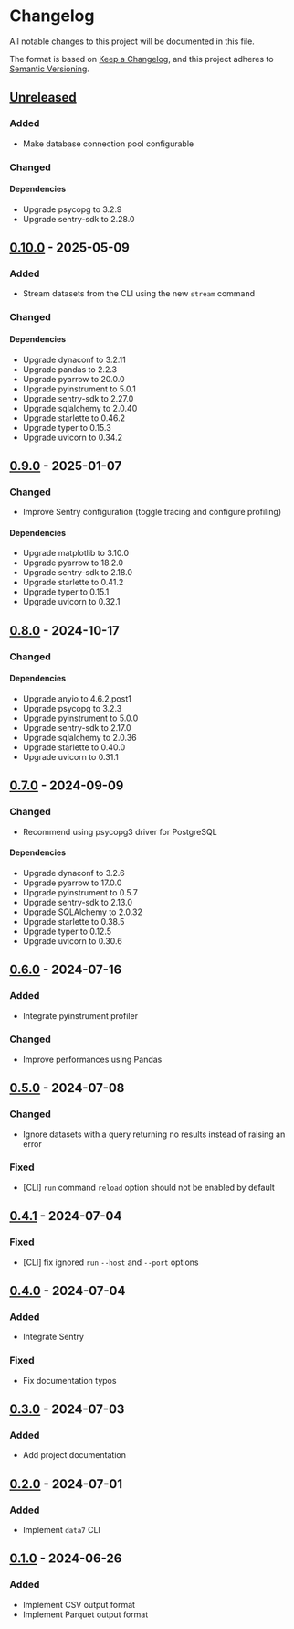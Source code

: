 # Changelog

All notable changes to this project will be documented in this file.

The format is based on [Keep a Changelog](https://keepachangelog.com/en/1.1.0/),
and this project adheres to
[Semantic Versioning](https://semver.org/spec/v2.0.0.html).

## [Unreleased]

### Added

- Make database connection pool configurable

### Changed

#### Dependencies

- Upgrade psycopg to 3.2.9
- Upgrade sentry-sdk to 2.28.0

## [0.10.0] - 2025-05-09

### Added

- Stream datasets from the CLI using the new `stream` command

### Changed

#### Dependencies

- Upgrade dynaconf to 3.2.11
- Upgrade pandas to 2.2.3
- Upgrade pyarrow to 20.0.0
- Upgrade pyinstrument to 5.0.1
- Upgrade sentry-sdk to 2.27.0
- Upgrade sqlalchemy to 2.0.40
- Upgrade starlette to 0.46.2
- Upgrade typer to 0.15.3
- Upgrade uvicorn to 0.34.2

## [0.9.0] - 2025-01-07

### Changed

- Improve Sentry configuration (toggle tracing and configure profiling)

#### Dependencies

- Upgrade matplotlib to 3.10.0
- Upgrade pyarrow to 18.2.0
- Upgrade sentry-sdk to 2.18.0
- Upgrade starlette to 0.41.2
- Upgrade typer to 0.15.1
- Upgrade uvicorn to 0.32.1

## [0.8.0] - 2024-10-17

### Changed

#### Dependencies

- Upgrade anyio to 4.6.2.post1
- Upgrade psycopg to 3.2.3
- Upgrade pyinstrument to 5.0.0
- Upgrade sentry-sdk to 2.17.0
- Upgrade sqlalchemy to 2.0.36
- Upgrade starlette to 0.40.0
- Upgrade uvicorn to 0.31.1

## [0.7.0] - 2024-09-09

### Changed

- Recommend using psycopg3 driver for PostgreSQL

#### Dependencies

- Upgrade dynaconf to 3.2.6
- Upgrade pyarrow to 17.0.0
- Upgrade pyinstrument to 0.5.7
- Upgrade sentry-sdk to 2.13.0
- Upgrade SQLAlchemy to 2.0.32
- Upgrade starlette to 0.38.5
- Upgrade typer to 0.12.5
- Upgrade uvicorn to 0.30.6

## [0.6.0] - 2024-07-16

### Added

- Integrate pyinstrument profiler

### Changed

- Improve performances using Pandas

## [0.5.0] - 2024-07-08

### Changed

- Ignore datasets with a query returning no results instead of raising an error

### Fixed

- [CLI] `run` command `reload` option should not be enabled by default

## [0.4.1] - 2024-07-04

### Fixed

- [CLI] fix ignored `run` `--host` and `--port` options

## [0.4.0] - 2024-07-04

### Added

- Integrate Sentry

### Fixed

- Fix documentation typos

## [0.3.0] - 2024-07-03

### Added

- Add project documentation

## [0.2.0] - 2024-07-01

### Added

- Implement `data7` CLI

## [0.1.0] - 2024-06-26

### Added

- Implement CSV output format
- Implement Parquet output format

[unreleased]: https://github.com/jmaupetit/data7/compare/v0.10.0...main
[0.10.0]: https://github.com/jmaupetit/data7/compare/v0.9.0...v0.10.0
[0.9.0]: https://github.com/jmaupetit/data7/compare/v0.8.0...v0.9.0
[0.8.0]: https://github.com/jmaupetit/data7/compare/v0.7.0...v0.8.0
[0.7.0]: https://github.com/jmaupetit/data7/compare/v0.6.0...v0.7.0
[0.6.0]: https://github.com/jmaupetit/data7/compare/v0.5.0...v0.6.0
[0.5.0]: https://github.com/jmaupetit/data7/compare/v0.4.1...v0.5.0
[0.4.1]: https://github.com/jmaupetit/data7/compare/v0.4.0...v0.4.1
[0.4.0]: https://github.com/jmaupetit/data7/compare/v0.3.0...v0.4.0
[0.3.0]: https://github.com/jmaupetit/data7/compare/v0.2.0...v0.3.0
[0.2.0]: https://github.com/jmaupetit/data7/compare/v0.1.0...v0.2.0
[0.1.0]: https://github.com/jmaupetit/data7/compare/27c4af8...v0.1.0

